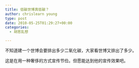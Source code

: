```yaml
---
title: 低碳世博真低碳？
author: chrislearn young
type: post
date: 2010-05-25T01:29:27+00:00
categories:
  - 胡思乱想

---
```

不知道建一个世博会要排出多少二氧化碳，大家看世博又排出了多少。

这是在用一种奢侈的方式宣传节俭。但愿能达到他的宣传效果吧。